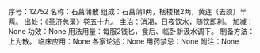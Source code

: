序号：12752
名称：石菖蒲散
组成：石菖蒲1两，栝楼根2两，黄连（去须）半两。
出处：《圣济总录》卷五十九。
主治：消渴，日夜饮水，随饮即利。
加减：None
功效：None
用法用量：每服2钱匕，食后、临卧新汲水调下。
制备方法：上为散。
临床应用：None
各家论述：None
用药禁忌：None
附注：None
